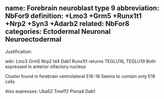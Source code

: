 name: Forebrain neuroblast type 9
abbreviation: NbFor9
definition: +Lmo3 +Grm5 +Runx1t1 +Nrp2 +Syn3 +Adarb2
related: NbFor8
categories: Ectodermal Neuronal Neuroectodermal
---

Justification:

wiki: Lmo3 Grm5 Nrp2 Id4 Dab1 Runx1t1
returns TEGLU18, TEGLU19
Both expressed in anterior olfactory nucleus

Cluster found in forebrain ventrolateral E16-18
Seems to contain only E16 cells

Also expresses:
Uba52
Tmeff2
Plxna4
Dab1